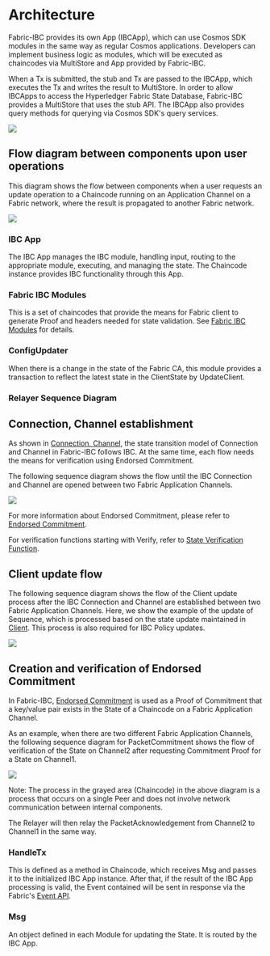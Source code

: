 # Architecture

Fabric-IBC provides its own App (IBCApp), which can use Cosmos SDK modules in the same way as regular Cosmos applications. Developers can implement business logic as modules, which will be executed as chaincodes via MultiStore and App provided by Fabric-IBC.

When a Tx is submitted, the stub and Tx are passed to the IBCApp, which executes the Tx and writes the result to MultiStore.
In order to allow IBCApps to access the Hyperledger Fabric State Database, Fabric-IBC provides a MultiStore that uses the stub API.
The IBCApp also provides query methods for querying via Cosmos SDK's query services.

![](img/fabric_ibc_layer.png)

## Flow diagram between components upon user operations

This diagram shows the flow between components when a user requests an update operation to a Chaincode running on an Application Channel on a Fabric network, where the result is propagated to another Fabric network.

![](img/flow_diagram.png)


### IBC App

The IBC App manages the IBC module, handling input, routing to the appropriate module, executing, and managing the state.
The Chaincode instance provides IBC functionality through this App.

### Fabric IBC Modules

This is a set of chaincodes that provide the means for Fabric client to generate Proof and headers needed for state validation.
See [Fabric IBC Modules](03_ibc.md#fabric-ibc-modules) for details.

### ConfigUpdater

When there is a change in the state of the Fabric CA, this module provides a transaction to reflect the latest state in the ClientState by UpdateClient.

### Relayer Sequence Diagram

## Connection, Channel establishment

As shown in [Connection, Channel](03_ibc.md#connection-channel), the state transition model of Connection and Channel in Fabric-IBC follows IBC. At the same time, each flow needs the means for verification using Endorsed Commitment.

The following sequence diagram shows the flow until the IBC Connection and Channel are opened between two Fabric Application Channels.


![](img/conn_channel_sequence.png)


For more information about Endorsed Commitment, please refer to [Endorsed Commitment](03_ibc.md#endorsed-commitment).

For verification functions starting with Verify, refer to [State Verification Function](05_fabric-client-spec.md#state-verification-functions).


## Client update flow

The following sequence diagram shows the flow of the Client update process after the IBC Connection and Channel are established between two Fabric Application Channels.
Here, we show the example of the update of Sequence, which is processed based on the state update maintained in [Client](03_ibc.md#client).
This process is also required for IBC Policy updates.

![](img/client_update.png)


## Creation and verification of Endorsed Commitment

In Fabric-IBC, [Endorsed Commitment](03_ibc.md#endorsed-commitment) is used as a Proof of Commitment that a key/value pair exists in the State of a Chaincode on a Fabric Application Channel.

As an example, when there are two different Fabric Application Channels, the following sequence diagram for PacketCommitment shows the flow of verification of the State on Channel2 after requesting Commitment Proof for a State on Channel1.

![](img/endorsed_commitment_sequence.png)

Note: The process in the grayed area (Chaincode) in the above diagram is a process that occurs on a single Peer and does not involve network communication between internal components.

The Relayer will then relay the PacketAcknowledgement from Channel2 to Channel1 in the same way.

### HandleTx

This is defined as a method in Chaincode, which receives Msg and passes it to the initialized IBC App instance. After that, if the result of the IBC App processing is valid, the Event contained will be sent in response via the Fabric's [Event API](https://hyperledger-fabric.readthedocs.io/en/release-2.2/developapps/transactioncontext.html#stub).

### Msg

An object defined in each Module for updating the State.
It is routed by the IBC App.
